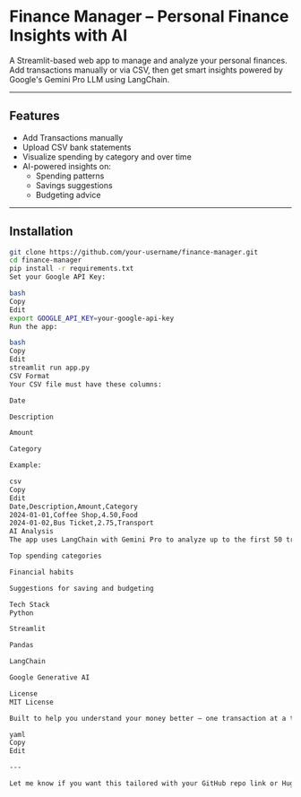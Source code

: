 # Finance Manager – Personal Finance Insights with AI

A Streamlit-based web app to manage and analyze your personal finances. Add transactions manually or via CSV, then get smart insights powered by Google's Gemini Pro LLM using LangChain.

---

## Features

- Add Transactions manually
- Upload CSV bank statements
- Visualize spending by category and over time
- AI-powered insights on:
  - Spending patterns
  - Savings suggestions
  - Budgeting advice

---

## Installation

```bash
git clone https://github.com/your-username/finance-manager.git
cd finance-manager
pip install -r requirements.txt
Set your Google API Key:

bash
Copy
Edit
export GOOGLE_API_KEY=your-google-api-key
Run the app:

bash
Copy
Edit
streamlit run app.py
CSV Format
Your CSV file must have these columns:

Date

Description

Amount

Category

Example:

csv
Copy
Edit
Date,Description,Amount,Category
2024-01-01,Coffee Shop,4.50,Food
2024-01-02,Bus Ticket,2.75,Transport
AI Analysis
The app uses LangChain with Gemini Pro to analyze up to the first 50 transactions and generate:

Top spending categories

Financial habits

Suggestions for saving and budgeting

Tech Stack
Python

Streamlit

Pandas

LangChain

Google Generative AI

License
MIT License

Built to help you understand your money better — one transaction at a time.

yaml
Copy
Edit

---

Let me know if you want this tailored with your GitHub repo link or Hugging Face deployment URL.

